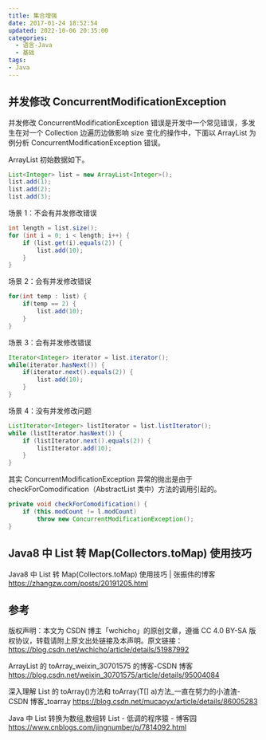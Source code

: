 ```yaml
---
title: 集合增强
date: 2017-01-24 18:52:54
updated: 2022-10-06 20:35:00
categories:
  - 语言-Java
  - 基础
tags:
- Java
---
```


## 并发修改 ConcurrentModificationException

并发修改 ConcurrentModificationException 错误是开发中一个常见错误，多发生在对一个 Collection 边遍历边做影响 size 变化的操作中，下面以 ArrayList 为例分析 ConcurrentModificationException 错误。

ArrayList 初始数据如下。

```java
List<Integer> list = new ArrayList<Integer>();
list.add(1);
list.add(2);
list.add(3);
```

场景 1：不会有并发修改错误

```java
int length = list.size();
for (int i = 0; i < length; i++) {
    if (list.get(i).equals(2)) {
        list.add(10);
    }
}
```

<!-- more -->

场景 2：会有并发修改错误

```java
for(int temp : list) {
    if(temp == 2) {
        list.add(10);
    }
}
```

场景 3：会有并发修改错误

```java
Iterator<Integer> iterator = list.iterator();
while(iterator.hasNext()) {
    if(iterator.next().equals(2)) {
        list.add(10);
    }
}
```

场景 4：没有并发修改问题

```java
ListIterator<Integer> listIterator = list.listIterator();
while (listIterator.hasNext()) {
    if (listIterator.next().equals(2)) {
        listIterator.add(10);
    }
}
```

其实 ConcurrentModificationException 异常的抛出是由于 checkForComodification（AbstractList 类中）方法的调用引起的。

```java
private void checkForComodification() {
    if (this.modCount != l.modCount)
        throw new ConcurrentModificationException();
}
```

## Java8 中 List 转 Map(Collectors.toMap) 使用技巧

Java8 中 List 转 Map(Collectors.toMap) 使用技巧 | 张振伟的博客 <https://zhangzw.com/posts/20191205.html>

## 参考

版权声明：本文为 CSDN 博主「wchicho」的原创文章，遵循 CC 4.0 BY-SA 版权协议，转载请附上原文出处链接及本声明。原文链接：<https://blog.csdn.net/wchicho/article/details/51987992>

ArrayList 的 toArray_weixin_30701575 的博客-CSDN 博客
<https://blog.csdn.net/weixin_30701575/article/details/95004084>

深入理解 List 的 toArray()方法和 toArray(T[] a)方法\_一直在努力的小渣渣-CSDN 博客\_toarray
<https://blog.csdn.net/mucaoyx/article/details/86005283>

Java 中 List 转换为数组,数组转 List - 低调的程序猿 - 博客园
<https://www.cnblogs.com/jingnumber/p/7814092.html>
